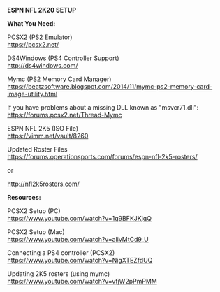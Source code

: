 <b>ESPN NFL 2K20 SETUP</b>

<b>What You Need:</b>

PCSX2 (PS2 Emulator)<br>
https://pcsx2.net/

DS4Windows (PS4 Controller Support)<br>
http://ds4windows.com/

Mymc (PS2 Memory Card Manager)<br>
https://beatzsoftware.blogspot.com/2014/11/mymc-ps2-memory-card-image-utility.html

If you have problems about a missing DLL known as "msvcr71.dll":<br>
https://forums.pcsx2.net/Thread-Mymc

ESPN NFL 2K5 (ISO File)<br>
https://vimm.net/vault/8260

Updated Roster Files<br>
https://forums.operationsports.com/forums/espn-nfl-2k5-rosters/<br>

or<br>

http://nfl2k5rosters.com/<br>

<b>Resources:</b>

PCSX2 Setup (PC)<br>
https://www.youtube.com/watch?v=1q9BFKJKjqQ

PCSX2 Setup (Mac)<br>
https://www.youtube.com/watch?v=alivMtCd9_U

Connecting a PS4 controller (PCSX2)<br>
https://www.youtube.com/watch?v=NigXTEZfdUQ

Updating 2K5 rosters (using mymc)<br>
https://www.youtube.com/watch?v=vfjW2pPmPMM
